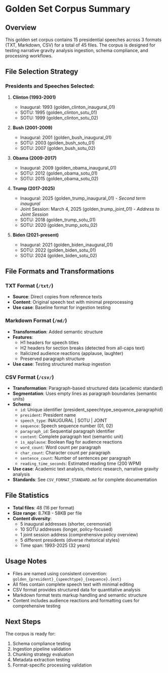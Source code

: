 # Golden Set Corpus Summary

## Overview
This golden set corpus contains 15 presidential speeches across 3 formats (TXT, Markdown, CSV) for a total of 45 files. The corpus is designed for testing narrative gravity analysis ingestion, schema compliance, and processing workflows.

## File Selection Strategy

### Presidents and Speeches Selected:
1. **Clinton (1993-2001)**
   - Inaugural: 1993 (golden_clinton_inaugural_01)
   - SOTU: 1995 (golden_clinton_sotu_01)
   - SOTU: 1999 (golden_clinton_sotu_02)

2. **Bush (2001-2009)**
   - Inaugural: 2001 (golden_bush_inaugural_01)
   - SOTU: 2003 (golden_bush_sotu_01)
   - SOTU: 2007 (golden_bush_sotu_02)

3. **Obama (2009-2017)**
   - Inaugural: 2009 (golden_obama_inaugural_01)
   - SOTU: 2012 (golden_obama_sotu_01)
   - SOTU: 2015 (golden_obama_sotu_02)

4. **Trump (2017-2025)**
   - Inaugural: 2025 (golden_trump_inaugural_01) - *Second term inaugural*
   - Joint Session: March 4, 2025 (golden_trump_joint_01) - *Address to Joint Session*
   - SOTU: 2018 (golden_trump_sotu_01)
   - SOTU: 2020 (golden_trump_sotu_02)

5. **Biden (2021-present)**
   - Inaugural: 2021 (golden_biden_inaugural_01)
   - SOTU: 2022 (golden_biden_sotu_01)
   - SOTU: 2024 (golden_biden_sotu_02)

## File Formats and Transformations

### TXT Format (`/txt/`)
- **Source**: Direct copies from reference texts
- **Content**: Original speech text with minimal preprocessing
- **Use case**: Baseline format for ingestion testing

### Markdown Format (`/md/`)
- **Transformation**: Added semantic structure
- **Features**:
  - H1 headers for speech titles
  - H2 headers for section breaks (detected from all-caps text)
  - Italicized audience reactions (applause, laughter)
  - Preserved paragraph structure
- **Use case**: Testing structured markup ingestion

### CSV Format (`/csv/`)
- **Transformation**: Paragraph-based structured data (academic standard)
- **Segmentation**: Uses empty lines as paragraph boundaries (semantic units)
- **Schema**:
  - `id`: Unique identifier (president_speechtype_sequence_paragraphid)
  - `president`: President name
  - `speech_type`: INAUGURAL | SOTU | JOINT
  - `sequence`: Speech sequence number (01, 02)
  - `paragraph_id`: Sequential paragraph identifier
  - `content`: Complete paragraph text (semantic unit)
  - `is_applause`: Boolean flag for audience reactions
  - `word_count`: Word count per paragraph
  - `char_count`: Character count per paragraph
  - `sentence_count`: Number of sentences per paragraph
  - `reading_time_seconds`: Estimated reading time (200 WPM)
- **Use case**: Academic text analysis, rhetoric research, narrative gravity analysis
- **Standards**: See `CSV_FORMAT_STANDARD.md` for complete documentation

## File Statistics
- **Total files**: 48 (16 per format)
- **Size range**: 8.7KB - 58KB per file
- **Content diversity**: 
  - 5 inaugural addresses (shorter, ceremonial)
  - 10 SOTU addresses (longer, policy-focused)
  - 1 joint session address (comprehensive policy overview)
  - 5 different presidents (diverse rhetorical styles)
  - Time span: 1993-2025 (32 years)

## Usage Notes
- Files are named using consistent convention: `golden_{president}_{speechtype}_{sequence}.{ext}`
- All files contain complete speech text with minimal editing
- CSV format provides structured data for quantitative analysis
- Markdown format tests markup handling and semantic structure
- Content includes audience reactions and formatting cues for comprehensive testing

## Next Steps
The corpus is ready for:
1. Schema compliance testing
2. Ingestion pipeline validation
3. Chunking strategy evaluation
4. Metadata extraction testing
5. Format-specific processing validation 